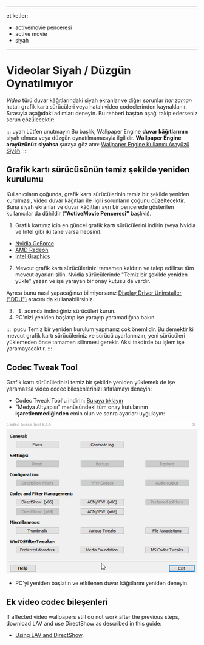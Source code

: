 - - -
etiketler:
  - activemovie penceresi
  - active movie
  - siyah
- - -


# Videolar Siyah / Düzgün Oynatılmıyor

*Video* türü duvar kâğıtlarındaki siyah ekranlar ve diğer sorunlar *her zaman* hatalı grafik kartı sürücüleri veya hatalı video codeclerinden kaynaklanır. Sırasıyla aşağıdaki adımları deneyin. Bu rehberi baştan aşağı takip ederseniz sorun çözülecektir:

::: uyarı Lütfen unutmayın Bu başlık, Wallpaper Engine **duvar kâğıtlarının** siyah olması veya düzgün oynatılmamasıyla ilgilidir. **Wallpaper Engine arayüzünüz siyahsa** şuraya göz atın: [Wallpaper Engine Kullanıcı Arayüzü Siyah](/interface/broken.html#wallpaper-engine-interface-is-black). :::

## Grafik kartı sürücüsünün temiz şekilde yeniden kurulumu

Kullanıcıların çoğunda, grafik kartı sürücülerinin temiz bir şekilde yeniden kurulması, video duvar kâğıtları ile ilgili sorunların çoğunu düzeltecektir. Buna siyah ekranlar ve duvar kâğıtları ayrı bir pencerede gösterilen kullanıcılar da dâhildir (**"ActiveMovie Penceresi"** başlıklı).

1. Grafik kartınız için en güncel grafik kartı sürücülerini indirin (veya Nvidia ve Intel gibi iki tane varsa hepsini):

* [Nvidia GeForce](https://www.nvidia.com/Download/index.aspx)
* [AMD Radeon](https://www.amd.com/support)
* [Intel Graphics](https://downloadcenter.intel.com/product/80939/Graphics-Drivers)

2. Mevcut grafik kartı sürücülerinizi tamamen kaldırın ve talep edilirse tüm mevcut ayarları silin. Nvidia sürücülerinde "Temiz bir şekilde yeniden yükle" yazan ve işe yarayan bir onay kutusu da vardır.

Ayrıca bunu nasıl yapacağınızı bilmiyorsanız [Display Driver Uninstaller ("DDU")](https://www.guru3d.com/files-details/display-driver-uninstaller-download.html) aracını da kullanabilirsiniz.

3. 1. adımda indirdiğiniz sürücüleri kurun.
4. PC'nizi yeniden başlatıp işe yarayıp yaramadığına bakın.

::: ipucu Temiz bir yeniden kurulum yapmanız çok önemlidir. Bu demektir ki mevcut grafik kartı sürücüleriniz ve sürücü ayarlarınızın, yeni sürücüleri yüklemeden önce tamamen silinmesi gerekir. Aksi takdirde bu işlem işe yaramayacaktır. :::

## Codec Tweak Tool

Grafik kartı sürücülerinizi temiz bir şekilde yeniden yüklemek de işe yaramazsa video codec bileşenlerinizi sıfırlamayı deneyin:

* Codec Tweak Tool'u indirin: [Buraya tıklayın](https://www.codecguide.com/download_other.htm)
* "Medya Altyapısı" menüsündeki tüm onay kutularının **işaretlenmediğinden** emin olun ve sonra ayarları uygulayın:

![Uncheck all options in the Media Foundation options](./codectweak.gif)

* PC'yi yeniden başlatın ve etkilenen duvar kâğıtlarını yeniden deneyin.

## Ek video codec bileşenleri

If affected video wallpapers still do not work after the previous steps, download LAV and use DirectShow as described in this guide:

* [Using LAV and DirectShow](/videos/lav.html).